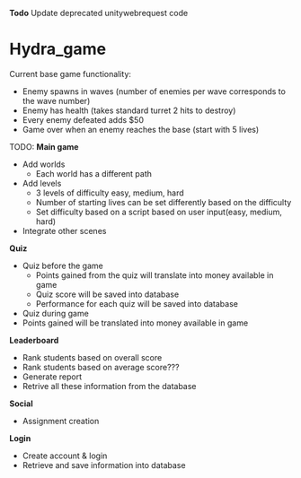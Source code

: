 **Todo**
Update deprecated unitywebrequest code

# Hydra_game

Current base game functionality:
- Enemy spawns in waves (number of enemies per wave corresponds to the wave number)
- Enemy has health (takes standard turret 2 hits to destroy)
- Every enemy defeated adds $50
- Game over when an enemy reaches the base (start with 5 lives)

TODO:
**Main game**
- Add worlds
  - Each world has a different path
- Add levels
  - 3 levels of difficulty easy, medium, hard 
  - Number of starting lives can be set differently based on the difficulty
  - Set difficulty based on a script based on user input(easy, medium, hard)
- Integrate other scenes

**Quiz**
- Quiz before the game
  - Points gained from the quiz will translate into money available in game
  - Quiz score will be saved into database
  - Performance for each quiz will be saved into database
 - Quiz during game
  - Points gained will be translated into money available in game
 
 **Leaderboard**
 - Rank students based on overall score
 - Rank students based on average score???
 - Generate report
 - Retrive all these information from the database

**Social**
- Assignment creation

**Login**
- Create account & login 
- Retrieve and save information into database


